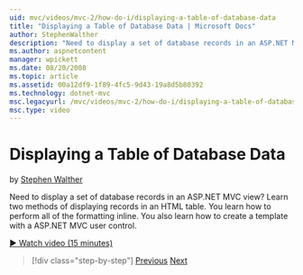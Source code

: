 ```yaml
---
uid: mvc/videos/mvc-2/how-do-i/displaying-a-table-of-database-data
title: "Displaying a Table of Database Data | Microsoft Docs"
author: StephenWalther
description: "Need to display a set of database records in an ASP.NET MVC view? Learn two methods of displaying records in an HTML table. You learn how to perform all of t..."
ms.author: aspnetcontent
manager: wpickett
ms.date: 08/20/2008
ms.topic: article
ms.assetid: 00a12df9-1f89-4fc5-9d43-19a8d5b80392
ms.technology: dotnet-mvc
msc.legacyurl: /mvc/videos/mvc-2/how-do-i/displaying-a-table-of-database-data
msc.type: video
---
```

Displaying a Table of Database Data
====================
by [Stephen Walther](https://github.com/StephenWalther)

Need to display a set of database records in an ASP.NET MVC view? Learn two methods of displaying records in an HTML table. You learn how to perform all of the formatting inline. You also learn how to create a template with a ASP.NET MVC user control.

[&#9654; Watch video (15 minutes)](https://channel9.msdn.com/Blogs/ASP-NET-Site-Videos/displaying-a-table-of-database-data)

> [!div class="step-by-step"]
> [Previous](creating-model-classes-with-linq-to-sql.md)
> [Next](what-is-aspnet-mvc-80-minute-technical-video-for-developers-building-nerddinner.md)
